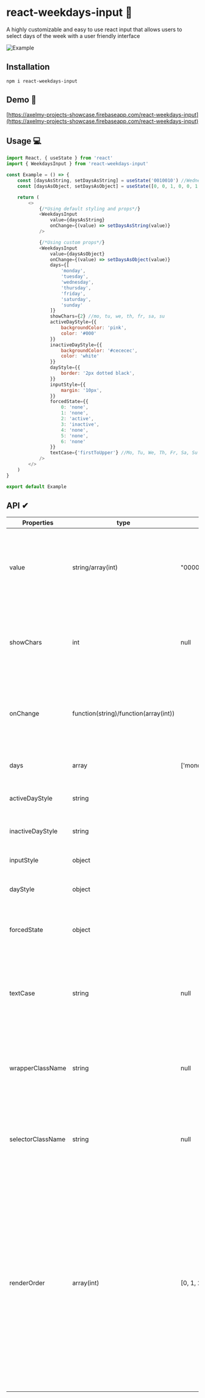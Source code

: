 # react-weekdays-input 👋
A highly customizable and easy to use react input that allows users to select days of the week with a user friendly interface

![Example](https://i.imgur.com/KjXI4hs.png)

## Installation 
`npm i react-weekdays-input`

## Demo 👀
[https://axelmy-projects-showcase.firebaseapp.com/react-weekdays-input](https://axelmy-projects-showcase.firebaseapp.com/react-weekdays-input)

## Usage 💻

```javascript
import React, { useState } from 'react'
import { WeekdaysInput } from 'react-weekdays-input'

const Example = () => {
    const [daysAsString, setDaysAsString] = useState('0010010') //Wednesday and saturday active
    const [daysAsObject, setDaysAsObject] = useState([0, 0, 1, 0, 0, 1, 0]) //Wednesday and saturday active

    return (
        <>
            {/*Using default styling and props*/}
            <WeekdaysInput
                value={daysAsString}
                onChange={(value) => setDaysAsString(value)}
            />

            {/*Using custom props*/}
            <WeekdaysInput
                value={daysAsObject}
                onChange={(value) => setDaysAsObject(value)}
                days={[
                    'monday',
                    'tuesday',
                    'wednesday',
                    'thursday',
                    'friday',
                    'saturday',
                    'sunday'
                ]}        
                showChars={2} //mo, tu, we, th, fr, sa, su
                activeDayStyle={{
                    backgroundColor: 'pink',
                    color: '#000'
                }}
                inactiveDayStyle={{
                    backgroundColor: '#cececec',
                    color: 'white'
                }}
                dayStyle={{
                    border: '2px dotted black',
                }}
                inputStyle={{
                    margin: '10px',
                }}
                forcedState={{
                    0: 'none',
                    1: 'none',
                    2: 'active',
                    3: 'inactive',
                    4: 'none',
                    5: 'none',
                    6: 'none'
                }}
                textCase={'firstToUpper'} //Mo, Tu, We, Th, Fr, Sa, Su
            />
        </>
    )
}

export default Example
```

## API ✔

| Properties | type | default | description |
|--|--|--|--|
| value | string/array(int) | "0000000" | A string or an array of 7 integers representing the active days of the week. 0 being inactive, 1 being active. |
| showChars | int | null | The numbers of chars to show for the days names. Ex: Monday=Mo. null will display the entire word |
| onChange | function(string)/function(array(int)) | | The function that will be called when the user clicks on a day which provides the new value as a parameter. |
| days | array | ['monday','tuesday','wednesday'... | The array defining the name of the days |
| activeDayStyle | string |  | The CSS styling to apply to active days |
| inactiveDayStyle | string |  | The CSS styling to apply to inactive days |
| inputStyle | object |  | The CSS styling of the whole input |
| dayStyle | object |  | The CSS styling used for each days |
| forcedState | object |  | Force certain days to be active or inactive. See examples above |
| textCase | string | null | Defines the case of the text. Available: firstToUpper (Monday), toUpper (MONDAY), toLower (monday) |
| wrapperClassName | string | null| A class that you may optionally provide for external modifications of the wrapper style. |
| selectorClassName | string | null| A class that you may optionally provide for external modifications of the day selection style. |
| renderOrder | array(int) | [0, 1, 2, 3, 4, 5, 6] | Determines which position each day will render. [Index]: the renderring slot. [Value]: The numeric value representing a day (nth index of the days array) that should be renderred in this slot. (Useful for renderring days in a different order, rather than the order in which they appear in the days parameter) |